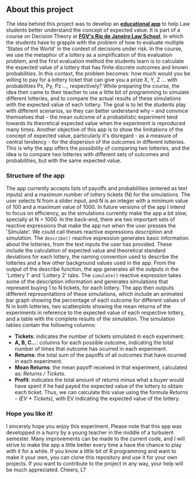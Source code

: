 ## About this project

The idea behind this project was to develop an **[educational app](https://lthevenard.shinyapps.io/decision-theory__lotteries/)** to help Law students better understand the concept of expected value. It is part of a course on Decision Theory at **[FGV's Rio de Janeiro Law School](https://direitorio.fgv.br)**, in which the students have to grapple with the problem of how to evaluate multiple 'States of the World' in the context of decisions under risk. In the course, we use the metaphor of a lottery as a simplification of this evaluation problem, and the first evaluation method the students learn is to calculate the expected value of a lottery that has finite discrete outcomes and known probabilities. In this context, the problem becomes: how much would you be willing to pay for a lottery ticket that can give you a prize X, Y, Z ... with probabilities Px, Py, Pz ..., respectively?
While preparing the course, the idea then came to their teacher to use a little bit of programming to simulate different lotteries, and to compare the actual results of these simulations with the expected value of each lottery. The goal is to let the students play with different scenarios, so they can better understand why – and convince themselves that – the mean outcome of a probabilistic experiment tend towards its theoretical expected value when the experiment is reproduced many times. 
Another objective of this app is to show the limitations of the concept of expected value, particularly it's disregard - as a measure of central tendency - for the dispersion of the outcomes in different lotteries. This is why the app offers the possibility of comparing two lotteries, and the idea is to compare two lotteries with different sets of outcomes and probabilities, but with the same expected value.

### Structure of the app

The app currently accepts lists of payoffs and probabilities (entered as text inputs) and a maximum number of lottery tickets (N) for the simulations. The user selects N from a slider input, and N is an integer with a minimum value of 100 and a maximum value of 1000. In future versions of the app I intend to focus on efficiency, as the simulations currently make the app a bit slow, specially at N = 1000. 
In the back-end, there are two important sets of reactive expressions that make the app run when the user presses the 'Simulate'. We could call theses reactive expressions *description* and *simulation*. 
The `describe()` reactive expression generates basic information about the lotteries, from the text inputs the user has provided. These include the calculation of expected value and theoretical standard deviations for each lottery, the naming convention used to describe the lotteries and a few other background values used in the app. From the output of the describe function, the app generates all the outputs in the 'Lottery 1' and 'Lottery 2' tabs.
The `simulate()` reactive expression takes some of the description information and generates simulations that represent buying 1 to N tickets, for each lottery. The app then outputs different representations of these simulations, which include an animated bar graph showing the percentage of each outcome for different values of N in both lotteries, two scatterplots showing the mean returns of the experiments in reference to the expected value of each respective lottery, and a table with the complete results of the simulation. The simulation tables contain the following columns:
* **Tickets**: indicates the number of tickets simulated in each experiment.
* **A, B, C...**: columns for each possible outcome, indicating the total number of times that outcome has ocurred in each experiment.
* **Returns**: the total sum of the payoffs of all outcomes that have ocurred in each experiment.
* **Mean Returns**: the mean payoff received in that experiment, calculated as: *Returns / Tickets*.
* **Profit**: indicates the total amount of returns minus what a buyer would have spent if he had payed the expected value of the lottery to obtain each ticket. Thus, we can calculate this value using the formula *Returns - (EV * Tickets)*, with EV indicating the expected value of the lottery.

### Hope you like it!

I sincerely hope you enjoy this experiment. Please note that this app was developped in a hurry by a young teacher in the middle of a turbulent semester. Many improvements can be made to the current code, and I will strive to make the app a little better every time a have the chance to play with it for a while. 
If you know a little bit of R programming and want to make it your own, you can clone this repository and use it for your own projects. If you want to contribute to the project in any way, your help will be much appreciated.
Cheers,
LT
